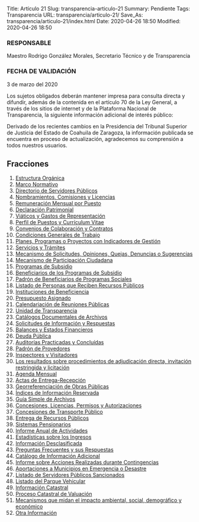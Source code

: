 Title: Artículo 21
Slug: transparencia-articulo-21
Summary: Pendiente
Tags: Transparencia
URL: transparencia/articulo-21/
Save_As: transparencia/articulo-21/index.html
Date: 2020-04-26 18:50
Modified: 2020-04-26 18:50


### RESPONSABLE

Maestro Rodrigo González Morales, Secretario Técnico y de Transparencia

### FECHA DE VALIDACIÓN

3 de marzo del 2020

Los sujetos obligados deberán mantener impresa para consulta directa y difundir, además de la contenida en el artículo 70 de la Ley General, a través de los sitios de internet y de la Plataforma Nacional de Transparencia, la siguiente información adicional de interés público:

Derivado de los recientes cambios en la Presidencia del Tribunal Superior de Justicia del Estado de Coahuila de Zaragoza, la información publicada se encuentra en proceso de actualización, agradecemos su comprensión a todos nuestros usuarios.



## Fracciones


1. [Estructura Orgánica](f01-estructura-organica/)
2. [Marco Normativo](f02-marco-normativo/)
3. [Directorio de Servidores Públicos](f03-directorio/)
4. [Nombramientos, Comisiones y Licencias](f04-nombramientos-comisiones-licencias/)
5. [Remuneración Mensual por Puesto](f05-remuneracion-mensual-puesto/)
6. [Declaración Patrimonial](f06-declaracion-patrimonial/)
7. [Viáticos y Gastos de Representación](f07-viaticos-gastos-representacion/)
8. [Perfil de Puestos y Currículum Vitae](f08-perfil-puestos-curriculum-vitae/)
9. [Convenios de Colaboración y Contratos](f09-convenios-colaboracion-contratos/)
10. [Condiciones Generales de Trabajo](f10-condiciones-generales-trabajo/)
11. [Planes, Programas o Proyectos con Indicadores de Gestión](f11-planes-programas-proyectos-indicadores-gestion/)
12. [Servicios y Trámites](f12-servicios-tramites/)
13. [Mecanismo de Solicitudes, Opiniones, Quejas, Denuncias o Sugerencias](f13-mecanismo-solicitudes-opiniones-quejas-denuncias-sugerencias/)
14. [Mecanismo de Participación Ciudadana](f14-mecanismo-participacion-ciudadana/)
15. [Programas de Subsidio](f15-programas-subsidio/)
16. [Beneficiarios de los Programas de Subsidio](f16-beneficiarios-programas-subsidio/)
17. [Padrón de Beneficiarios de Programas Sociales](f17-padron-beneficiarios-programas-sociales/)
18. [Listado de Personas que Reciben Recursos Públicos](f18-listado-personas-reciben-recursos-publicos/)
19. [Instituciones de Beneficiencia](f19-instituciones-beneficencia/)
20. [Presupuesto Asignado](f20-presupuesto-asignado/)
21. [Calendariación de Reuniones Públicas](f21-calendarizacion-reuniones-publicas/)
22. [Unidad de Transparencia](f22-unidad-transparencia/)
23. [Catálogos Documentales de Archivos](f23-catalogos-documentales-archivos/)
24. [Solicitudes de Información y Respuestas](f24-solicitudes-informacion-respuestas/)
25. [Balances y Estados Financieros](f25-balances-estados-financieros/)
26. [Deuda Pública](f26-deuda-publica/)
27. [Auditorías Practicadas y Concluídas](f27-auditorias-practicadas-concluidas/)
28. [Padrón de Provedores](f28-padron-proveedores/)
29. [Inspectores y Visitadores](f29-inspectores-visitadores/)
30. [Los resultados sobre procedimientos de adjudicación directa, invitación restringida y licitación](f30-convocatorias-concurso-licitaciones/)
31. [Agenda Mensual](f31-agenda-mensual/)
32. [Actas de Entrega-Recepción](f32-actas-entrega-recepcion/)
33. [Georreferenciación de Obras Públicas](f33-georreferenciacion-obras-publicas/)
34. [Índices de Información Reservada](f34-indices-informacion-reservada/)
35. [Guía Simple de Archivos](f35-guia-simple-archivos/)
36. [Concesiones, Licencias, Permisos y Autorizaciones](f36-concesiones-licencias-permisos-autorizaciones/)
37. [Concesiones de Transporte Público](f37-concesiones-transporte-publico/)
38. [Entrega de Recursos Públicos](f38-entrega-recursos-publicos/)
39. [Sistemas Pensionarios](f39-sistemas-pensionarios/)
40. [Informe Anual de Actividades](f40-informe-anual-actividades/)
41. [Estadísticas sobre los Ingresos](f41-estadisticas-sobre-ingresos/)
42. [Información Desclasificada](f42-informacion-desclasificada/)
43. [Preguntas Frecuentes y sus Respuestas](f43-preguntas-frecuentes-respuestas/)
44. [Catálogo de Información Adicional](f44-catalogo-informacion-adicional/)
45. [Informe sobre Acciones Realizadas durante Contingencias](f45-informe-acciones-realizadas-durante-contingencias/)
46. [Aportaciones a Municipios en Emergencia o Desastre](f46-aportaciones-municipios-emergencia-desastre/)
47. [Listado de Servidores Públicos Sancionados](f47-sanciones-servidores-publicos/)
48. [Listado del Parque Vehicular](f48-listado-parque-vehicular/)
49. [Información Catastral](f49-informacion-catastral/)
50. [Proceso Catastral de Valuación](f50-proceso-catastral-valuacion/)
51. [Mecanismos que midan el impacto ambiental, social, demográfico y económico](f51-mecanismos-midan-impacto-ambiental-social-demografico-economico/)
52. [Otra Información](f52-otra-informacion/)


